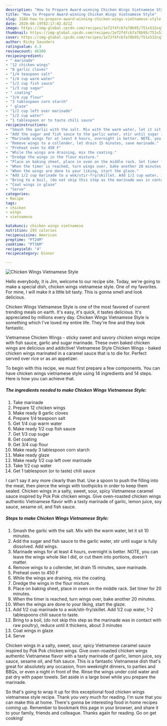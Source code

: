 ```yaml
---
description: "How to Prepare Award-winning Chicken Wings Vietnamese Style"
title: "How to Prepare Award-winning Chicken Wings Vietnamese Style"
slug: 3188-how-to-prepare-award-winning-chicken-wings-vietnamese-style
date: 2020-08-19T02:17:02.821Z
image: https://img-global.cpcdn.com/recipes/1e72f4fcb7a78b95/751x532cq70/chicken-wings-vietnamese-style-recipe-main-photo.jpg
thumbnail: https://img-global.cpcdn.com/recipes/1e72f4fcb7a78b95/751x532cq70/chicken-wings-vietnamese-style-recipe-main-photo.jpg
cover: https://img-global.cpcdn.com/recipes/1e72f4fcb7a78b95/751x532cq70/chicken-wings-vietnamese-style-recipe-main-photo.jpg
author: Ricky Saunders
ratingvalue: 4.3
reviewcount: 46109
recipeingredient:
- " marinade"
- "12 chicken wings"
- "8 garlic cloves"
- "1/4 teaspoon salt"
- "1/4 cup warm water"
- "1/2 cup fish sauce"
- "1/3 cup sugar"
- " coating"
- "3/4 cup flour"
- "3 tablespoon corn starch"
- " glaze"
- "1/2 cup left over marinade"
- "1/2 cup water"
- "1 tablespoon or to taste chili sauce"
recipeinstructions:
- "Smash the garlic with the salt. Mix with the warm water, let it sit 10 minutes."
- "Add the sugar and fish sauce to the garlic water, stir until sugar is fully dissolved. Add wings."
- "Marinade wings for at least 4 hours, overnight is better. NOTE, you can leave the wings whole like I did, or cut them into portions, doesn&#39;t matter."
- "Remove wings to a collender, let drain 15 minutes, save marinade."
- "Preheat oven to 450 F"
- "While the wings are draining, mix the coating."
- "Dredge the wings in the flour mixture."
- "Place on baking sheet, place in oven on the middle rack. Set timer for 20 minutes."
- "When the timer is reached, turn wings over, bake another 20 minutes."
- "When the wings are done to your liking, start the glaze."
- "Add 1/2 cup marinade to a wok/stir-fry/skillet. Add 1/2 cup water, 1-2 tablespoons chili sauce to taste."
- "Bring to a boil, (do not skip this step as the marinade was in contact with raw poultry), reduce until it thickens, about 3 minutes"
- "Coat wings in glaze"
- "Serve"
categories:
- Recipe
tags:
- chicken
- wings
- vietnamese

katakunci: chicken wings vietnamese 
nutrition: 293 calories
recipecuisine: American
preptime: "PT24M"
cooktime: "PT36M"
recipeyield: "4"
recipecategory: Dinner

---
```



![Chicken Wings Vietnamese Style](https://img-global.cpcdn.com/recipes/1e72f4fcb7a78b95/751x532cq70/chicken-wings-vietnamese-style-recipe-main-photo.jpg)

Hello everybody, it is Jim, welcome to our recipe site. Today, we're going to make a special dish, chicken wings vietnamese style. One of my favorites. For mine, I will make it a little bit tasty. This is gonna smell and look delicious.

Chicken Wings Vietnamese Style is one of the most favored of current trending meals on earth. It's easy, it's quick, it tastes delicious. It's appreciated by millions every day. Chicken Wings Vietnamese Style is something which I've loved my entire life. They're fine and they look fantastic.

Vietnamese Chicken Wings - sticky sweet and savory chicken wings recipe with fish sauce, garlic and sugar marinade. These oven baked chicken wings are delicious and addictive! Vietnamese Style Chicken Wings - baked chicken wings marinated in a caramel sauce that is to die for. Perfect served over rice or as an appetizer.


To begin with this recipe, we must first prepare a few components. You can have chicken wings vietnamese style using 14 ingredients and 14 steps. Here is how you can achieve that.

<!--inarticleads1-->

##### The ingredients needed to make Chicken Wings Vietnamese Style:

1. Take  marinade
1. Prepare 12 chicken wings
1. Make ready 8 garlic cloves
1. Prepare 1/4 teaspoon salt
1. Get 1/4 cup warm water
1. Make ready 1/2 cup fish sauce
1. Get 1/3 cup sugar
1. Get  coating
1. Get 3/4 cup flour
1. Make ready 3 tablespoon corn starch
1. Make ready  glaze
1. Make ready 1/2 cup left over marinade
1. Take 1/2 cup water
1. Get 1 tablespoon (or to taste) chili sauce


I can&#39;t say it any more clearly than that. Use a spoon to push the filling into the meat, then pierce the wings with toothpicks in order to keep them sealed. Chicken wings in a salty, sweet, sour, spicy Vietnamese caramel sauce inspired by Pok Pok chicken wings. Give oven-roasted chicken wings authentic Vietnamese flavor with a tasty marinade of garlic, lemon juice, soy sauce, sesame oil, and fish sauce. 

<!--inarticleads2-->

##### Steps to make Chicken Wings Vietnamese Style:

1. Smash the garlic with the salt. Mix with the warm water, let it sit 10 minutes.
1. Add the sugar and fish sauce to the garlic water, stir until sugar is fully dissolved. Add wings.
1. Marinade wings for at least 4 hours, overnight is better. NOTE, you can leave the wings whole like I did, or cut them into portions, doesn&#39;t matter.
1. Remove wings to a collender, let drain 15 minutes, save marinade.
1. Preheat oven to 450 F
1. While the wings are draining, mix the coating.
1. Dredge the wings in the flour mixture.
1. Place on baking sheet, place in oven on the middle rack. Set timer for 20 minutes.
1. When the timer is reached, turn wings over, bake another 20 minutes.
1. When the wings are done to your liking, start the glaze.
1. Add 1/2 cup marinade to a wok/stir-fry/skillet. Add 1/2 cup water, 1-2 tablespoons chili sauce to taste.
1. Bring to a boil, (do not skip this step as the marinade was in contact with raw poultry), reduce until it thickens, about 3 minutes
1. Coat wings in glaze
1. Serve


Chicken wings in a salty, sweet, sour, spicy Vietnamese caramel sauce inspired by Pok Pok chicken wings. Give oven-roasted chicken wings authentic Vietnamese flavor with a tasty marinade of garlic, lemon juice, soy sauce, sesame oil, and fish sauce. This is a fantastic Vietnamese dish that&#39;s great for absolutely any occasion, from weeknight dinners, to parties and BBQs, or even a night in front of the. Rinse the wings under cold water and pat dry with paper towels. Set aside in a large bowl while you prepare the marinade. 

So that's going to wrap it up for this exceptional food chicken wings vietnamese style recipe. Thank you very much for reading. I'm sure that you can make this at home. There's gonna be interesting food in home recipes coming up. Remember to bookmark this page in your browser, and share it to your family, friends and colleague. Thanks again for reading. Go on get cooking!
